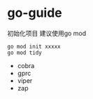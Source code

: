 # go-guide

初始化项目
建议使用go mod
```shel
go mod init xxxxx
go mod tidy
```

- cobra
- gprc
- viper
- zap
